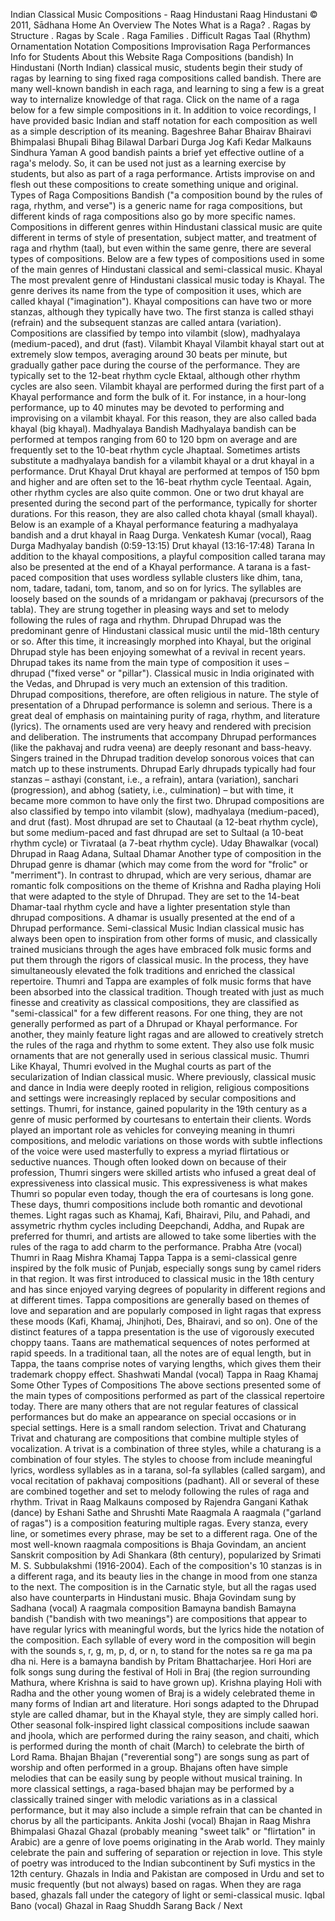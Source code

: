 Indian Classical Music Compositions \- Raag Hindustani
Raag Hindustani
© 2011, Sādhana
Home
An Overview
The Notes
What is a Raga?
. Ragas by Structure
. Ragas by Scale
. Raga Families
. Difficult Ragas
Taal (Rhythm)
Ornamentation
Notation
Compositions
Improvisation
Raga Performances
Info for Students
About this Website
Raga Compositions (bandish)
In Hindustani (North Indian) classical music, students begin their study of ragas by learning to sing fixed raga compositions called bandish. There are many well\-known bandish in each raga, and learning to sing a few is a great way to internalize knowledge of that raga. Click on the name of a raga below for a few simple compositions in it. In addition to voice recordings, I have provided basic Indian and staff notation for each composition as well as a simple description of its meaning.
Bageshree
Bahar
Bhairav
Bhairavi
Bhimpalasi
Bhupali
Bihag
Bilawal
Darbari
Durga
Jog
Kafi
Kedar
Malkauns
Sindhura
Yaman
A good bandish paints a brief yet effective outline of a raga's melody. So, it can be used not just as a learning exercise by students, but also as part of a raga performance. Artists improvise on and flesh out these compositions to create something unique and original.
Types of Raga Compositions
Bandish ("a composition bound by the rules of raga, rhythm, and verse") is a generic name for raga compositions, but different kinds of raga compositions also go by more specific names. Compositions in different genres within Hindustani classical music are quite different in terms of style of presentation, subject matter, and treatment of raga and rhythm (taal), but even within the same genre, there are several types of compositions. Below are a few types of compositions used in some of the main genres of Hindustani classical and semi\-classical music.
Khayal
The most prevalent genre of Hindustani classical music today is Khayal. The genre derives its name from the type of composition it uses, which are called khayal ("imagination"). Khayal compositions can have two or more stanzas, although they typically have two. The first stanza is called sthayi (refrain) and the subsequent stanzas are called antara (variation). Compositions are classified by tempo into vilambit (slow), madhyalaya (medium\-paced), and drut (fast).
Vilambit Khayal
Vilambit khayal start out at extremely slow tempos, averaging around 30 beats per minute, but gradually gather pace during the course of the performance. They are typically set to the 12\-beat rhythm cycle Ektaal, although other rhythm cycles are also seen.
Vilambit khayal are performed during the first part of a Khayal performance and form the bulk of it. For instance, in a hour\-long performance, up to 40 minutes may be devoted to performing and improvising on a vilambit khayal. For this reason, they are also called bada khayal (big khayal).
Madhyalaya Bandish
Madhyalaya bandish can be performed at tempos ranging from 60 to 120 bpm on average and are frequently set to the 10\-beat rhythm cycle Jhaptaal. Sometimes artists substitute a madhyalaya bandish for a vilambit khayal or a drut khayal in a performance.
Drut Khayal
Drut khayal are performed at tempos of 150 bpm and higher and are often set to the 16\-beat rhythm cycle Teentaal. Again, other rhythm cycles are also quite common.
One or two drut khayal are presented during the second part of the performance, typically for shorter durations. For this reason, they are also called chota khayal (small khayal).
Below is an example of a Khayal performance featuring a madhyalaya bandish and a drut khayal in Raag Durga.
Venkatesh Kumar (vocal), Raag Durga
Madhyalay bandish (0:59\-13:15\)
Drut khayal (13:16\-17:48\)
Tarana
In addition to the khayal compositions, a playful composition called tarana may also be presented at the end of a Khayal performance. A tarana is a fast\-paced composition that uses wordless syllable clusters like dhim, tana, nom, tadare, tadani, tom, tanom, and so on for lyrics. The syllables are loosely based on the sounds of a mridangam or pakhavaj (precursors of the tabla). They are strung together in pleasing ways and set to melody following the rules of raga and rhythm.
Dhrupad
Dhrupad was the predominant genre of Hindustani classical music until the mid\-18th century or so. After this time, it increasingly morphed into Khayal, but the original Dhrupad style has been enjoying somewhat of a revival in recent years.
Dhrupad takes its name from the main type of composition it uses – dhrupad ("fixed verse" or "pillar"). Classical music in India originated with the Vedas, and Dhrupad is very much an extension of this tradition. Dhrupad compositions, therefore, are often religious in nature.
The style of presentation of a Dhrupad performance is solemn and serious. There is a great deal of emphasis on maintaining purity of raga, rhythm, and literature (lyrics). The ornaments used are very heavy and rendered with precision and deliberation. The instruments that accompany Dhrupad performances (like the pakhavaj and rudra veena) are deeply resonant and bass\-heavy. Singers trained in the Dhrupad tradition develop sonorous voices that can match up to these instruments.
Dhrupad
Early dhrupads typically had four stanzas – asthayi (constant, i.e., a refrain), antara (variation), sanchari (progression), and abhog (satiety, i.e., culmination) – but with time, it became more common to have only the first two. Dhrupad compositions are also classified by tempo into vilambit (slow), madhyalaya (medium\-paced), and drut (fast).
Most dhrupad are set to Chautaal (a 12\-beat rhythm cycle), but some medium\-paced and fast dhrupad are set to Sultaal (a 10\-beat rhythm cycle) or Tivrataal (a 7\-beat rhythm cycle).
Uday Bhawalkar (vocal)
Dhrupad in Raag Adana, Sultaal
Dhamar
Another type of composition in the Dhrupad genre is dhamar (which may come from the word for "frolic" or "merriment"). In contrast to dhrupad, which are very serious, dhamar are romantic folk compositions on the theme of Krishna and Radha playing Holi that were adapted to the style of Dhrupad. They are set to the 14\-beat Dhamar\-taal rhythm cycle and have a lighter presentation style than dhrupad compositions. A dhamar is usually presented at the end of a Dhrupad performance.
Semi\-classical Music
Indian classical music has always been open to inspiration from other forms of music, and classically trained musicians through the ages have embraced folk music forms and put them through the rigors of classical music. In the process, they have simultaneously elevated the folk traditions and enriched the classical repertoire.
Thumri and Tappa are examples of folk music forms that have been absorbed into the classical tradition. Though treated with just as much finesse and creativity as classical compositions, they are classified as "semi\-classical" for a few different reasons. For one thing, they are not generally performed as part of a Dhrupad or Khayal performance. For another, they mainly feature light ragas and are allowed to creatively stretch the rules of the raga and rhythm to some extent. They also use folk music ornaments that are not generally used in serious classical music.
Thumri
Like Khayal, Thumri evolved in the Mughal courts as part of the secularization of Indian classical music. Where previously, classical music and dance in India were deeply rooted in religion, religious compositions and settings were increasingly replaced by secular compositions and settings.
Thumri, for instance, gained popularity in the 19th century as a genre of music performed by courtesans to entertain their clients. Words played an important role as vehicles for conveying meaning in thumri compositions, and melodic variations on those words with subtle inflections of the voice were used masterfully to express a myriad flirtatious or seductive nuances.
Though often looked down on because of their profession, Thumri singers were skilled artists who infused a great deal of expressiveness into classical music. This expressiveness is what makes Thumri so popular even today, though the era of courtesans is long gone. These days, thumri compositions include both romantic and devotional themes.
Light ragas such as Khamaj, Kafi, Bhairavi, Pilu, and Pahadi, and assymetric rhythm cycles including Deepchandi, Addha, and Rupak are preferred for thumri, and artists are allowed to take some liberties with the rules of the raga to add charm to the performance.
Prabha Atre (vocal)
Thumri in Raag Mishra Khamaj
Tappa
Tappa is a semi\-classical genre inspired by the folk music of Punjab, especially songs sung by camel riders in that region. It was first introduced to classical music in the 18th century and has since enjoyed varying degrees of popularity in different regions and at different times.
Tappa compositions are generally based on themes of love and separation and are popularly composed in light ragas that express these moods (Kafi, Khamaj, Jhinjhoti, Des, Bhairavi, and so on).
One of the distinct features of a tappa presentation is the use of vigorously executed choppy taans. Taans are mathematical sequences of notes performed at rapid speeds. In a traditional taan, all the notes are of equal length, but in Tappa, the taans comprise notes of varying lengths, which gives them their trademark choppy effect.
Shashwati Mandal (vocal)
Tappa in Raag Khamaj
Some Other Types of Compositions
The above sections presented some of the main types of compositions performed as part of the classical repertoire today. There are many others that are not regular features of classical performances but do make an appearance on special occasions or in special settings. Here is a small random selection.
Trivat and Chaturang
Trivat and chaturang are compositions that combine multiple styles of vocalization. A trivat is a combination of three styles, while a chaturang is a combination of four styles. The styles to choose from include meaningful lyrics, wordless syllables as in a tarana, sol\-fa syllables (called sargam), and vocal recitation of pakhavaj compositions (padhant). All or several of these are combined together and set to melody following the rules of raga and rhythm.
Trivat in Raag Malkauns composed by Rajendra Gangani
Kathak (dance) by Eshani Sathe and Shrushti Mate
Raagmala
A raagmala ("garland of ragas") is a composition featuring multiple ragas. Every stanza, every line, or sometimes every phrase, may be set to a different raga. One of the most well\-known raagmala compositions is Bhaja Govindam, an ancient Sanskrit composition by Adi Shankara (8th century), popularized by Srimati M. S. Subbulakshmi (1916\-2004\). Each of the composition's 10 stanzas is in a different raga, and its beauty lies in the change in mood from one stanza to the next. The composition is in the Carnatic style, but all the ragas used also have counterparts in Hindustani music.
Bhaja Govindam sung by Sadhana (vocal)
A raagmala composition
Bamayna bandish
Bamayna bandish ("bandish with two meanings") are compositions that appear to have regular lyrics with meaningful words, but the lyrics hide the notation of the composition. Each syllable of every word in the composition will begin with the sounds s, r, g, m, p, d, or n, to stand for the notes sa re ga ma pa dha ni. Here is a bamayna bandish by Pritam Bhattacharjee.
Hori
Hori are folk songs sung during the festival of Holi in Braj (the region surrounding Mathura, where Krishna is said to have grown up). Krishna playing Holi with Radha and the other young women of Braj is a widely celebrated theme in many forms of Indian art and literature. Hori songs adapted to the Dhrupad style are called dhamar, but in the Khayal style, they are simply called hori.
Other seasonal folk\-inspired light classical compositions include saawan and jhoola, which are performed during the rainy season, and chaiti, which is performed during the month of chait (March) to celebrate the birth of Lord Rama.
Bhajan
Bhajan ("reverential song") are songs sung as part of worship and often performed in a group. Bhajans often have simple melodies that can be easily sung by people without musical training. In more classical settings, a raga\-based bhajan may be performed by a classically trained singer with melodic variations as in a classical performance, but it may also include a simple refrain that can be chanted in chorus by all the participants.
Ankita Joshi (vocal)
Bhajan in Raag Mishra Bhimpalasi
Ghazal
Ghazal (probably meaning "sweet talk" or "flirtation" in Arabic) are a genre of love poems originating in the Arab world. They mainly celebrate the pain and suffering of separation or rejection in love. This style of poetry was introduced to the Indian subcontinent by Sufi mystics in the 12th century. Ghazals in India and Pakistan are composed in Urdu and set to music frequently (but not always) based on ragas. When they are raga based, ghazals fall under the category of light or semi\-classical music.
Iqbal Bano (vocal)
Ghazal in Raag Shuddh Sarang
Back / Next
